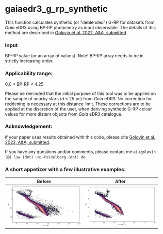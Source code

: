 # gaiaedr3_g_rp_synthetic
This function calculates synthetic (or "deblended") G-RP for datasets from *Gaia* eDR3 using BP-RP photometry as input observable.
The details of this method are described in [Golovin et al. 2022, A&A, submitted]().

### Input
BP-RP value (or an array of values). Note! BP-RP array needs to be in strictly increasing order.

### Applicability range: 
0.0 < BP-RP < 4.25

Please be reminded that the initial purpose of this tool was to be applied on the sample of nearby stars  (*d* ≤ 25 pc) from *Gaia* eDR3. No correction for reddening is necessary at this distance limit.
These corrections are to be applied at the discretion of the user, when deriving synthetic G-RP colour values for more distant objects from *Gaia* eDR3 catalogue.



### Acknowledgement:

if your paper uses results obtained with this code, please cite [Golovin et al. 2022, A&A, submitted]().

If you have any questions and/or comments, please contact me at `agolovin (@) lsw (dot) uni-heidelberg (dot) de`.

### A short appetizer with a few illustrative examples:

Before | After
------------ | -------------
![](/plots/20mas_HRD_obs.png) | ![](/plots/20mas_HRD_synth.png)


